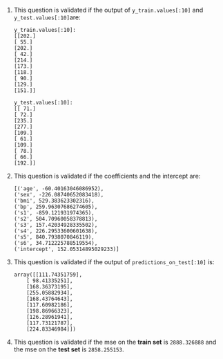 1. This question is validated if the output of `y_train.values[:10]` and `y_test.values[:10]`are:

    ```console
    y_train.values[:10]: 
    [[202.]
    [ 55.]
    [202.]
    [ 42.]
    [214.]
    [173.]
    [118.]
    [ 90.]
    [129.]
    [151.]]

    y_test.values[:10]: 
    [[ 71.]
    [ 72.]
    [235.]
    [277.]
    [109.]
    [ 61.]
    [109.]
    [ 78.]
    [ 66.]
    [192.]]
    ```

2. This question is validated if the coefficients and the intercept are:

    ```console
    [('age', -60.40163046086952),
    ('sex', -226.08740652083418),
    ('bmi', 529.383623302316),
    ('bp', 259.96307686274605),
    ('s1', -859.121931974365),
    ('s2', 504.70960058378813),
    ('s3', 157.42034928335502),
    ('s4', 226.29533600601638),
    ('s5', 840.7938070846119),
    ('s6', 34.712225788519554),
    ('intercept', 152.05314895029233)]
    ```

3. This question is validated if the output of `predictions_on_test[:10]` is:

    ```console
    array([[111.74351759],
        [ 98.41335251],
        [168.36373195],
        [255.05882934],
        [168.43764643],
        [117.60982186],
        [198.86966323],
        [126.28961941],
        [117.73121787],
        [224.83346984]])
    ```

4. This question is validated if the mse on the **train set** is `2888.326888` and the mse on the **test set** is `2858.255153`.
